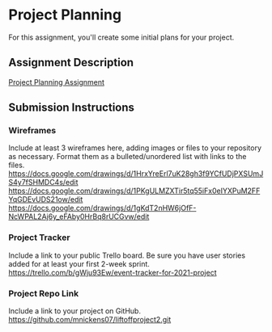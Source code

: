 # Project Planning
For this assignment, you'll create some initial plans for your project.

## Assignment Description
[Project Planning Assignment](https://education.launchcode.org/liftoff/modules/assignments/project-planning)

## Submission Instructions

### Wireframes
Include at least 3 wireframes here, adding images or files to your repository as necessary. Format them as a bulleted/unordered list with links to the files.
https://docs.google.com/drawings/d/1HrxYreErl7uK28gh3f9YCfUDjPXSUmJS4y7fSHMDC4s/edit
https://docs.google.com/drawings/d/1PKgULMZXTir5tq55iFx0eIYXPuM2FFYqGDEvUDS21ow/edit
https://docs.google.com/drawings/d/1gKdT2nHW6jOfF-NcWPAL2Aj6y_eFAby0HrBq8rUCGvw/edit
### Project Tracker

Include a link to your public Trello board. Be sure you have user stories added for at least your first 2-week sprint.
https://trello.com/b/gWju93Ew/event-tracker-for-2021-project
### Project Repo Link

Include a link to your project on GitHub.
https://github.com/mnickens07/liftoffproject2.git